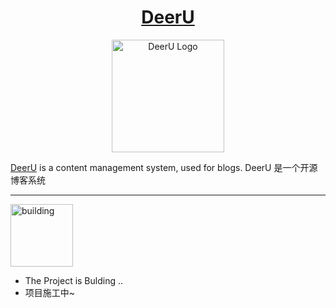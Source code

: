 <h1 align="center">
 <a href="https://github.com/gojuukaze/DeerU" title="DeerU">DeerU</a>
</h1>
<p align="center">
  <a href="https://github.com/gojuukaze/DeerU" title="DeerU">
  <img alt="DeerU Logo" src="https://github.com/gojuukaze/DeerU/blob/master/logo_black.png?raw=true" width="180">
  </a>
</p>

[DeerU](https://github.com/gojuukaze/DeerU) is a content management system, used for blogs.
DeerU 是一个开源博客系统
___
<img alt="building" src="https://github.com/gojuukaze/DeerU/blob/master/building.png?raw=true" width="100">

* The Project is Bulding ..
* 项目施工中~